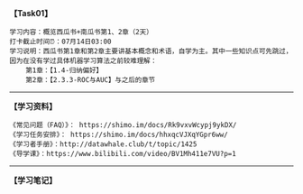 **【Task01】**

    学习内容：概览西瓜书+南瓜书第1、2章（2天）  
    打卡截止时间⏰：07月14日03:00  
    学习说明：西瓜书第1章和第2章主要讲基本概念和术语，自学为主。其中一些知识点可先跳过，因为在没有学过具体机器学习算法之前较难理解：  
        第1章：【1.4-归纳偏好】  
        第2章：【2.3.3-ROC与AUC】与之后的章节  

-------

**【学习资料】**

    《常见问题（FAQ）》： https://shimo.im/docs/Rk9vxvWcypj9ykDX/  
    《学习任务安排》： https://shimo.im/docs/hhxqcVJXqYGpr6ww/  
    《学习者手册》：http://datawhale.club/t/topic/1425  
    《导学课》：https://www.bilibili.com/video/BV1Mh411e7VU?p=1

-------

**【学习笔记】**